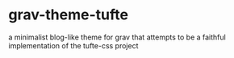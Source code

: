 # grav-theme-tufte
a minimalist blog-like theme for grav that attempts to be a faithful implementation of the tufte-css project
